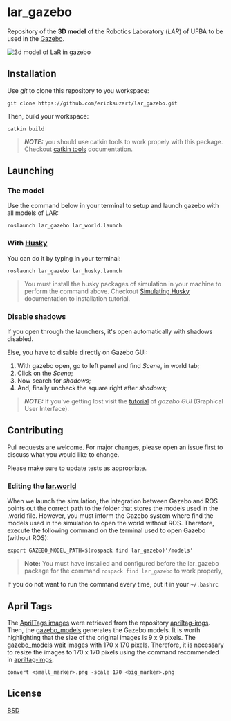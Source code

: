
# lar_gazebo

Repository of the **3D model** of the Robotics Laboratory (*LAR*) of UFBA to be used in the [Gazebo](http://gazebosim.org/).

![3d model of LaR in gazebo](https://drive.google.com/uc?export=view&id=1uXXjb6ia2QoiZ3wRi_qFUjFoO-EgZ79l)

## Installation

Use *git* to clone this repository to you workspace:

```{bash}
git clone https://github.com/ericksuzart/lar_gazebo.git
```

Then, build your workspace:

```{bash}
catkin build
```

> **_NOTE:_** you should use catkin tools to work propely with this package. Checkout [catkin tools](https://catkin-tools.readthedocs.io/en/latest/index.html) documentation.

## Launching

### The model

Use the command below in your terminal to setup and launch gazebo with all models of LAR:

```{bash}
roslaunch lar_gazebo lar_world.launch
```

### With [Husky](http://wiki.ros.org/Robots/Husky)

You can do it by typing in your terminal:

```{bash}
roslaunch lar_gazebo lar_husky.launch
```

> You must install the husky packages of simulation in your machine to perform the command above. Checkout [Simulating Husky](http://wiki.ros.org/husky_gazebo/Tutorials/Simulating%20Husky) documentation to installation tutorial.

### Disable shadows

If you open through the launchers, it's open automatically with shadows disabled.

Else, you have to disable directly on Gazebo GUI:

1. With gazebo open, go to left panel and find *Scene*, in world tab;
2. Click on the *Scene*;
3. Now search for *shadows*;
4. And, finally uncheck the square right after *shadows*;

> **_NOTE:_** If you've getting lost visit the [tutorial](http://gazebosim.org/tutorials?cat=guided_b&tut=guided_b2) of *gazebo GUI* (Graphical User Interface).

## Contributing

Pull requests are welcome. For major changes, please open an issue first to discuss what you would like to change.

Please make sure to update tests as appropriate.

### Editing the [lar.world](worlds/lar.world)

When we launch the simulation, the integration between Gazebo and ROS points out the correct path to the folder that stores the models used in the .world file. However, you must inform the Gazebo system where find the models used in the simulation to open the world without ROS. Therefore, execute the following command on the terminal used to open Gazebo (without ROS):

```console
export GAZEBO_MODEL_PATH=$(rospack find lar_gazebo)'/models'
```

> **Note:** You must have installed and configured before the lar_gazebo package for the command `rospack find lar_gazebo` to work properly, 

If you do not want to run the command every time, put it in your `~/.bashrc`

## April Tags

The [AprilTags images](april_tags) were retrieved from the repository [apriltag-imgs]. Then, the [gazebo_models] generates the Gazebo models. It is worth highlighting that the size of the original images is 9 x 9 pixels. The [gazebo_models] wait images with 170 x 170 pixels. Therefore, it is necessary to resize the images to 170 x 170 pixels using the command recommended in [apriltag-imgs]:

```console
convert <small_marker>.png -scale 170 <big_marker>.png
```

## License

[BSD](https://opensource.org/licenses/BSD-2-Clause)

[apriltag-imgs]: https://github.com/AprilRobotics/apriltag-imgs/tree/master/tag36h11
[gazebo_models]: https://github.com/mikaelarguedas/gazebo_models
